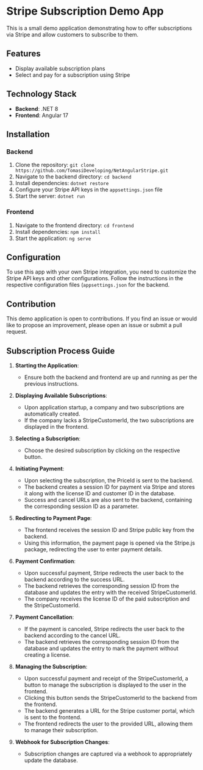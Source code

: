 # Stripe Subscription Demo App

This is a small demo application demonstrating how to offer subscriptions via Stripe and allow customers to subscribe to them.

## Features

- Display available subscription plans
- Select and pay for a subscription using Stripe

## Technology Stack

- **Backend**: .NET 8
- **Frontend**: Angular 17

## Installation

### Backend

1. Clone the repository: `git clone https://github.com/TomasiDeveloping/NetAngularStripe.git`
2. Navigate to the backend directory: `cd backend`
3. Install dependencies: `dotnet restore`
4. Configure your Stripe API keys in the `appsettings.json` file
5. Start the server: `dotnet run`

### Frontend

1. Navigate to the frontend directory: `cd frontend`
2. Install dependencies: `npm install`
3. Start the application: `ng serve`

## Configuration

To use this app with your own Stripe integration, you need to customize the Stripe API keys and other configurations. Follow the instructions in the respective configuration files (`appsettings.json` for the backend.

## Contribution

This demo application is open to contributions. If you find an issue or would like to propose an improvement, please open an issue or submit a pull request.

## Subscription Process Guide

1. **Starting the Application**:
   - Ensure both the backend and frontend are up and running as per the previous instructions.

2. **Displaying Available Subscriptions**:
   - Upon application startup, a company and two subscriptions are automatically created.
   - If the company lacks a StripeCustomerId, the two subscriptions are displayed in the frontend.

3. **Selecting a Subscription**:
   - Choose the desired subscription by clicking on the respective button.

4. **Initiating Payment**:
   - Upon selecting the subscription, the PriceId is sent to the backend.
   - The backend creates a session ID for payment via Stripe and stores it along with the license ID and customer ID in the database.
   - Success and cancel URLs are also sent to the backend, containing the corresponding session ID as a parameter.

5. **Redirecting to Payment Page**:
   - The frontend receives the session ID and Stripe public key from the backend.
   - Using this information, the payment page is opened via the Stripe.js package, redirecting the user to enter payment details.

6. **Payment Confirmation**:
   - Upon successful payment, Stripe redirects the user back to the backend according to the success URL.
   - The backend retrieves the corresponding session ID from the database and updates the entry with the received StripeCustomerId.
   - The company receives the license ID of the paid subscription and the StripeCustomerId.

7. **Payment Cancellation**:
   - If the payment is canceled, Stripe redirects the user back to the backend according to the cancel URL.
   - The backend retrieves the corresponding session ID from the database and updates the entry to mark the payment without creating a license.

8. **Managing the Subscription**:
   - Upon successful payment and receipt of the StripeCustomerId, a button to manage the subscription is displayed to the user in the frontend.
   - Clicking this button sends the StripeCustomerId to the backend from the frontend.
   - The backend generates a URL for the Stripe customer portal, which is sent to the frontend.
   - The frontend redirects the user to the provided URL, allowing them to manage their subscription.

9. **Webhook for Subscription Changes**:
   - Subscription changes are captured via a webhook to appropriately update the database.


